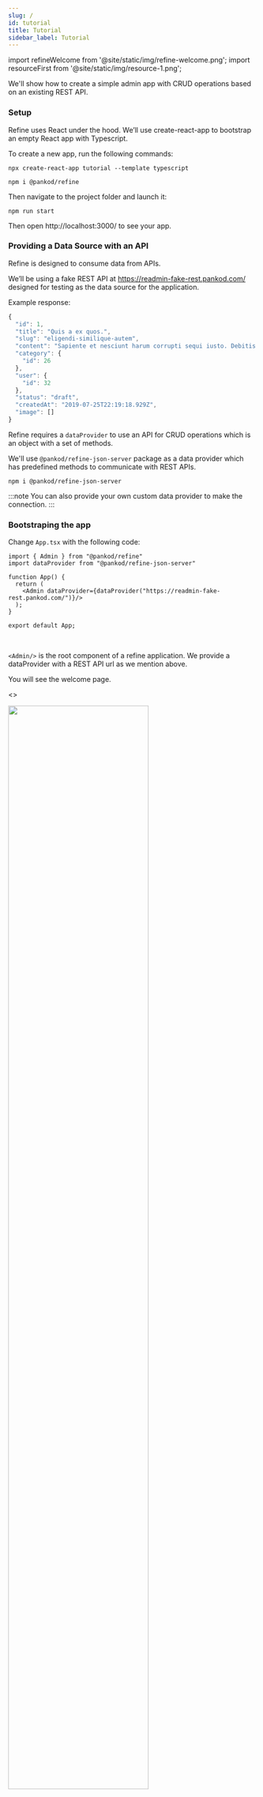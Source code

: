 ```yaml
---
slug: /
id: tutorial
title: Tutorial
sidebar_label: Tutorial
---
```

import refineWelcome from '@site/static/img/refine-welcome.png';
import resourceFirst from '@site/static/img/resource-1.png';


We'll show how to create a simple admin app with CRUD operations based on an existing REST API.
### Setup

Refine uses React under the hood. We’ll use create-react-app to bootstrap an empty React app with Typescript.

To create a new app, run the following commands:

````
npx create-react-app tutorial --template typescript
````

````
npm i @pankod/refine
````

Then navigate to the project folder and launch it:

````
npm run start
````

Then open http://localhost:3000/ to see your app.


### Providing a Data Source with an API

Refine is designed to consume data from APIs.


We’ll be using a fake REST API at https://readmin-fake-rest.pankod.com/ designed for testing as the data source for the application. 

Example response:

```ts title="https://readmin-fake-rest.pankod.com/posts/1"
{
  "id": 1,
  "title": "Quis a ex quos.",
  "slug": "eligendi-similique-autem",
  "content": "Sapiente et nesciunt harum corrupti sequi iusto. Debitis explicabo beatae maiores assumenda. Quia velit quam inventore omnis in doloribus et modi aut. Aut deserunt est molestias sunt fugit rerum natus. Consequuntur quam porro doloribus vel nulla non. Suscipit ut deleniti. Consequatur repellat accusamus. Expedita eos hic amet fugit. Magni odio consequatur aut pariatur error eaque culpa. Officiis minus id et.",
  "category": {
    "id": 26
  },
  "user": {
    "id": 32
  },
  "status": "draft",
  "createdAt": "2019-07-25T22:19:18.929Z",
  "image": []
}
```

Refine requires a `dataProvider` to use an API for CRUD operations which is an object with a set of methods.

We'll use `@pankod/refine-json-server` package as a data provider which has predefined methods to communicate with REST APIs.

````
npm i @pankod/refine-json-server
````
:::note
You can also provide your own custom data provider to make the connection.
:::

### Bootstraping the app
Change `App.tsx` with the following code:

```tsx title="src/App.tsx" 
import { Admin } from "@pankod/refine"
import dataProvider from "@pankod/refine-json-server"

function App() {
  return (
    <Admin dataProvider={dataProvider("https://readmin-fake-rest.pankod.com/")}/>
  );
}

export default App;
```
<br/>

`<Admin/>` is the root component of a refine application. We provide a dataProvider with a REST API url as we mention above.

You will see the welcome page.

<>
<div style={{textAlign: "center"}}>
    <img  width="75%" src={refineWelcome} />
</div>
<br/>
</>



### Forming app structure
#### Connect API with Resources 

We'll start forming our app by adding a `<Resource />` component as a child.
A `<Resource />` represents an endpoint in the API by given name property.

```tsx title="src/App.tsx" 
//highlight-next-line
import { Admin, Resource } from "@pankod/refine";
import dataProvider from "@pankod/refine-json-server";

function App() {
    return (
        <Admin dataProvider={dataProvider("https://readmin-fake-rest.pankod.com/")}>
             //highlight-next-line
            <Resource name="posts" />
        </Admin>
    );
}

export default App;
```

<br/>

After adding `Resource`, app redirects to url defined by `name` property. 
`refine` handles route matching out of the box. 


<>
<div style={{textAlign: "center"}}>
    <img   src={resourceFirst} />
</div>
<br/>
</>



You'll see 404 page since resource doesn't handle data fetching on its own. CRUD operations is done with custom refine hooks.

Resource holds components as props for CRUD operations(list, create, edit, show). In this example, we are going to set corresponding custom components which uses refine hooks to handle data operations and display the list of data.

Let's create a PostList component to fetch and show posts data.







The list={PostList} prop means that readmin  use the <PostList/> custom component to display the list of posts, which users create independently from readmin  

Postlist uses List component wrapper from readmin-core  which uses ant-design components to render data with table.

Postlist readmin hooklarını kullanarak api den data çekebilir, crud işlemlerini yapması içn gerekli olan readmin  tarafından sağlanana hookları barındırır. Çektiği dataı readmin crud list componenti ile ant design componentleri kullanılarak ekrana listeler.

Bu örnekte PostList componenti içinde useTable hookunu kullanarak api den list verisini çektik. useTable çalışma mantığı...
Basicly, useTable looks to the url resource to get specific data from api..

Gelen datayı liste halinde yazdırmak istediğimiz için ant-d table componentine aktardık..

```
import React from "react";
import {
    Admin,
    Resources,
    useTable,
    Table,
    List,
} from "readmin";

export const PostList = ({ ...props }) => {
    const { tableProps } = useTable({});

    return (
        <List {...props} actionButtons={actions}>
            <Table
                {...tableProps}
                rowKey="id"
            >
                <Table.Column
                    dataIndex="id"
                    title="ID"
                    key="id"
                    render={(value) => <TextField value={value} />}
                />
                <Table.Column
                    dataIndex="name"
                    title="Name"
                    key="name"
                    render={(value) => <TextField value={value} />}
                />
            </Table>
        </List>
    );
}
```

table column kullanımı ile ilgili ufak ve carpıcı bir acıklama..
(render fonksiyonu)

hookların detaylı kullanımı daha sonra..


//display a list of users:

//image screenshot List


If you look at the network tab in the browser developer tools, you’ll notice that the application fetched the https://jsonplaceholder.typicode.com/users URL, then used the results to build the Datagrid. That’s basically how react-admin works.


##Handling relationsips

- ReferenceField

##search and filter to the list

- Reference component
- filterdropdown örnekler

##Create, Edit

- edit create vs.. buttons
- useForm